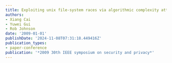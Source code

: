 ```yaml
---
title: Exploiting unix file-system races via algorithmic complexity attacks
authors:
- Xiang Cai
- Yuwei Gui
- Rob Johnson
date: '2009-01-01'
publishDate: '2024-11-08T07:31:18.449416Z'
publication_types:
- paper-conference
publication: '*2009 30th IEEE symposium on security and privacy*'
---
```

